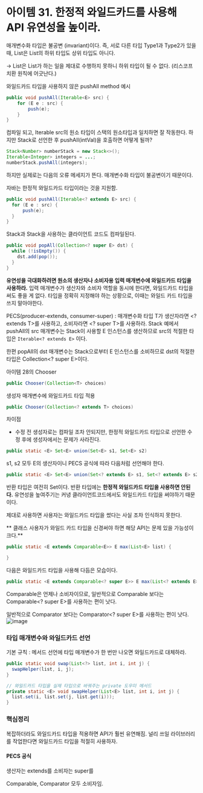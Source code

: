 # 아이템 31. 한정적 와일드카드를 사용해 API 유연성을 높이라.

매개변수화 타입은 불공변 (invariant)이다. 즉, 서로 다른 타입 Type1과 Type2가 있을 때, List<Type1>은 List<Type2>의 하위 타입도 상위 타입도 아니다.

-> List<String>은 List<Object>가 하는 일을 제대로 수행하지 못하니 하위 타입이 될 수 없다. (리스코프 치환 원칙에 어긋난다.)


와일드카드 타입을 사용하지 않은 pushAll method 예시

```Java
public void pushAll(Iterable<E> src) {
	for (E e : src) {
		push(e);
	}
}
```

컴파일 되고, Iterable src의 원소 타입이 스택의 원소타입과 일치하면 잘 작동한다. 하지만 Stack<Number>로 선언한 후 pushAll(intVal)을 호출하면 어떻게 될까?

```Java
Stack<Number> numberStack = new Stack<>();
Iterable<Integer> integers = ...;
numberStack.pushAll(integers);
```

하지만 실제로는 다음의 오류 메세지가 뜬다. 매개변수화 타입이 불공변이기 때문이다.

자바는 한정적 와일드카드 타입이라는 것을 지원함.

```Java
public void pushAll(Iterable<? extends E> src) {
  for (E e : src) {
      push(e);
  }
}
```

Stack과 Stack을 사용하는 클라이언트 코드도 컴파일된다. 


```Java
public void popAll(Collection<? super E> dst) {
  while (!isEmpty()) {
    dst.add(pop());
  }
}
```

**유연성을 극대화하려면 원소의 생산자나 소비자용 입력 매개변수에 와일드카드 타입을 사용하라.**
입력 매개변수가 생산자와 소비자 역할을 동시에 한다면, 와일드카드 타입을 써도 좋을 게 없다. 타입을 정확히 지정해야 하는 상황으로, 이때는 와일드 카드 타입을 쓰지 말아야한다.


PECS(producer-extends, consumer-super)
: 매개변수화 타입 T가 생산자라면 <? extends T>를 사용하고, 소비자라면 <? super T>를 사용하라. Stack 예에서 pushAll의 src 매개변수는 Stack이 사용할 E 인스턴스를 생산하므로 src의 적절한 타입은 `Iterable<? extends E>` 이다.

한편 popAll의 dst 매개변수는 Stack으로부터 E 인스턴스를 소비하므로 dst의 적절한 타입은 Collection<? super E>이다.

아이템 28의 Chooser
```Java
public Chooser(Collection<T> choices)
```

생성자 매개변수에 와일드카드 타입 적용
```Java
public Chooser(Collection<? extends T> choices)
```

차이점
- 수정 전 생성자로는 컴파일 조차 안되지만, 한정적 와일드카드 타입으로 선언한 수정 후에 생성자에서는 문제가 사라진다.


```Java
public static <E> Set<E> union(Set<E> s1, Set<E> s2) 
```

s1, s2 모두 E의 생산자이니 PECS 공식에 따라 다음처럼 선언해야 한다.
```Java
public static <E> Set<E> union(Set<? extends E> s1, Set<? extends E> s2) 

```
반환 타입은 여전히 Set<E>이다. 반환 타입에는 **한정적 와일드카드 타입을 사용하면 안된다.** 유연성을 높여주기는 커녕 클라이언트코드에서도 와일드카드 타입을 써야하기 때문이다.

제대로 사용하면 사용자는 와일드카드 타입을 썼다는 사실 조차 인식하지 못한다.

** 클래스 사용자가 와일드 카드 타입을 신경써야 하면 해당 API는 문제 있을 가능성이 크다.**

```Java
public static <E extends Comparable<E>> E max(List<E> list) {

}
```


다음은 와일드카드 타입을 사용해 다듬은 모습이다.

```Java
public static <E extends Comparable<? super E>> E max(List<? extends E> list)
```

Comparable은 언제나 소비자이므로, 일반적으로 Comparable<E> 보다는 Comparable<? super E>를 사용하는 편이 낫다.

일반적으로 Comparator<E> 보다는 Comparator<? super E>를 사용하는 편이 낫다.
![image](https://github.com/unanchoi/TIL/assets/81692211/13af87bf-2911-4142-ba50-0ae980671e6b)



### 타입 매개변수와 와일드카드 선언
기본 규칙 : 메서드 선언에 타입 매개변수가 한 번만 나오면 와일드카드로 대체하라.


```Java
public static void swap(List<?> list, int i, int j) {
  swapHelper(list, i, j);
}

// 와일드카드 타입을 실제 타입으로 바꿔주는 private 도우미 메서드
private static <E> void swapHelper(List<E> list, int i, int j) {
  list.set(i, list.set(j, list.get(i)));
}
```


### 핵심정리
복잡하더라도 와일드카드 타입을 적용하면 API가 훨씬 유연해짐.
널리 쓰일 라이브러리를 작업한다면 와일드카드 타입을 적절히 사용하자.

#### PECS 공식
생산자는 extends를 소비자는 super를

Comparable, Comparator 모두 소비자임.
